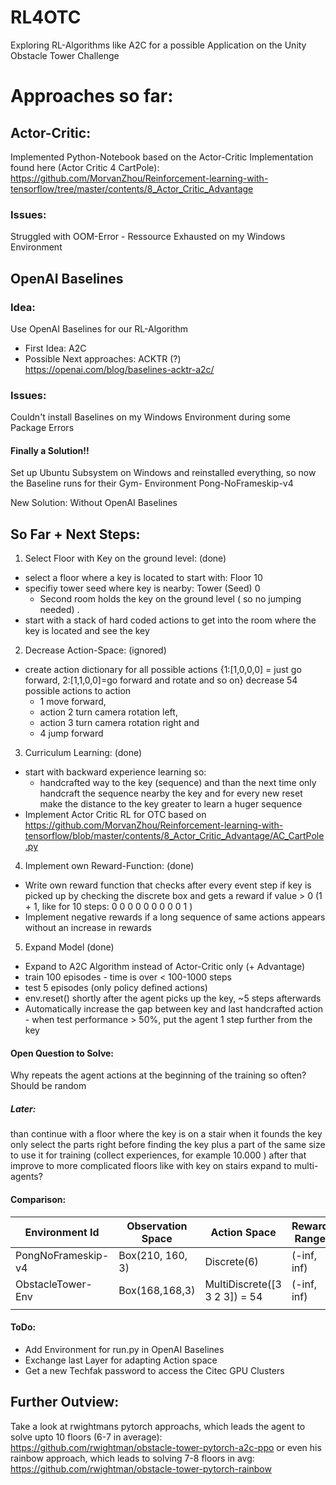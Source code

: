 # RL4OTC
Exploring RL-Algorithms like A2C for a possible Application on the Unity Obstacle Tower Challenge 


# Approaches so far: 

## Actor-Critic: 
Implemented Python-Notebook based on the Actor-Critic Implementation found here (Actor Critic 4 CartPole): https://github.com/MorvanZhou/Reinforcement-learning-with-tensorflow/tree/master/contents/8_Actor_Critic_Advantage 
### Issues: 
Struggled with OOM-Error - Ressource Exhausted on my Windows Environment 

## OpenAI Baselines 
### Idea: 
Use OpenAI Baselines for our RL-Algorithm
* First Idea: A2C 
* Possible Next approaches: ACKTR (?) 
https://openai.com/blog/baselines-acktr-a2c/

### Issues:
Couldn't install Baselines on my Windows Environment during some Package Errors 
#### Finally a Solution!! 
Set up Ubuntu Subsystem on Windows and reinstalled everything, so now the Baseline runs for their Gym-
Environment Pong-NoFrameskip-v4 

New Solution: Without OpenAI Baselines

## So Far + Next Steps: 

1. Select Floor with Key on the ground level: (done)
* select a floor where a key is located to start with: Floor 10
* specifiy tower seed where key is nearby: Tower (Seed) 0 
	* Second room holds the key on the ground level ( so no jumping needed) .
* start with a stack of hard coded actions to get into the room where the key is located and see the key 

2. Decrease Action-Space: (ignored)   
* create action dictionary for all possible actions {1:[1,0,0,0] = just go forward, 2:[1,1,0,0]=go forward and rotate and so on} decrease 54 possible actions to action 
	* 1 move forward, 
	* action 2 turn camera rotation left, 
	* action 3 turn camera rotation right and 
	* 4 jump forward 

3. Curriculum Learning: (done) 
* start with backward experience learning so: 
	* handcrafted way to the key (sequence) and than the next time only handcraft the sequence nearby the key and for every new reset make the distance to the key greater to learn a huger sequence 
* Implement Actor Critic RL for OTC based on https://github.com/MorvanZhou/Reinforcement-learning-with-tensorflow/blob/master/contents/8_Actor_Critic_Advantage/AC_CartPole.py

4. Implement own Reward-Function: (done) 
* Write own reward function that checks after every event step if key is picked up by checking the discrete box and gets a reward if value > 0 (1 + 1, like for 10 steps: 0 0 0 0 0 0 0 0 0 1 ) 
* Implement negative rewards if a long sequence of same actions appears without an increase in rewards 

5. Expand Model (done)
* Expand to A2C Algorithm instead of Actor-Critic only (+ Advantage) 
* train 100 episodes - time is over < 100-1000 steps 
* test 5 episodes (only policy defined actions) 
* env.reset() shortly after the agent picks up the key, ~5 steps afterwards
* Automatically increase the gap between key and last handcrafted action - when test performance > 50%, put the agent 1 step further from the key  

#### Open Question to Solve: 
Why repeats the agent actions at the beginning of the training so often? Should be random 

##### Later: 
than continue with a floor where the key is on a stair 
when it founds the key only select the parts right before finding the key plus a part of the same size to use it for training (collect experiences, for example 10.000 )
after that improve to more complicated floors like with key on stairs
expand to multi-agents?  

#### Comparison: 
	
|  Environment Id    | Observation Space | Action Space                  | Reward Range | tStepL | Trials | rThresh |
|--------------------|-------------------|-------------------------------|--------------|--------|--------|---------|
| PongNoFrameskip-v4 | Box(210, 160, 3)  | Discrete(6)                   | (-inf, inf)  | 400000 | 100    | None    |
| ObstacleTower-Env  | Box(168,168,3)    | MultiDiscrete([3 3 2 3]) = 54 | (-inf, inf)  | 1000   |        |         |
|                    |                   |                               |              |        |        |         |

#### ToDo: 
* Add Environment for run.py in OpenAI Baselines 
* Exchange last Layer for adapting Action space 
* Get a new Techfak password to access the Citec GPU Clusters


## Further Outview: 
Take a look at rwightmans pytorch approachs, which leads the agent to solve upto 10 floors (6-7 in average): https://github.com/rwightman/obstacle-tower-pytorch-a2c-ppo 
or even his rainbow approach, which leads to solving 7-8 floors in avg:
https://github.com/rwightman/obstacle-tower-pytorch-rainbow
